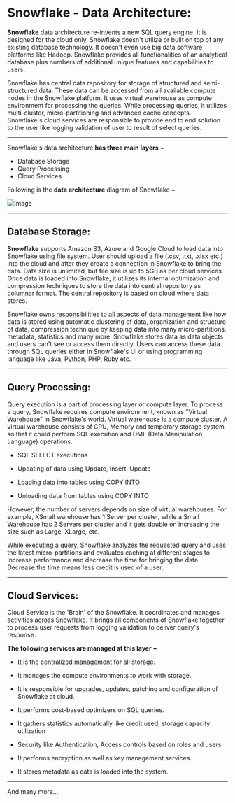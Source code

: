 # Snowflake - Data Architecture:

**Snowflake** data architecture re-invents a new SQL query engine. It is designed for the cloud only. Snowflake doesn't utilize or built on top of any existing database technology. It doesn't even use big data software platforms like Hadoop. Snowflake provides all functionalities of an analytical database plus numbers of additional unique features and capabilities to users.

Snowflake has central data repository for storage of structured and semi-structured data. These data can be accessed from all available compute nodes in the Snowflake platform. It uses virtual warehouse as compute environment for processing the queries. While processing queries, it utilizes multi-cluster, micro-partitioning and advanced cache concepts. Snowflake's cloud services are responsible to provide end to end solution to the user like logging validation of user to result of select queries.

---

Snowflake's data architecture **has three main layers** −

- Database Storage
- Query Processing
- Cloud Services

Following is the **data architecture** diagram of Snowflake −

![image](https://github.com/user-attachments/assets/b448535a-e2c1-45d1-af46-0f09560c54a0)

---

## Database Storage:

**Snowflake** supports Amazon S3, Azure and Google Cloud to load data into Snowflake using file system. User should upload a file (.csv, .txt, .xlsx etc.) into the cloud and after they create a connection in Snowflake to bring the data. Data size is unlimited, but file size is up to 5GB as per cloud services. Once data is loaded into Snowflake, it utilizes its internal optimization and compression techniques to store the data into central repository as columnar format. The central repository is based on cloud where data stores.

Snowflake owns responsibilities to all aspects of data management like how data is stored using automatic clustering of data, organization and structure of data, compression technique by keeping data into many micro-partitions, metadata, statistics and many more. Snowflake stores data as data objects and users can't see or access them directly. Users can access these data through SQL queries either in Snowflake's UI or using programming language like Java, Python, PHP, Ruby etc.

---

## Query Processing:

Query execution is a part of processing layer or compute layer. To process a query, Snowflake requires compute environment, known as "Virtual Warehouse" in Snowflake's world. Virtual warehouse is a compute cluster. A virtual warehouse consists of CPU, Memory and temporary storage system so that it could perform SQL execution and DML (Data Manipulation Language) operations.

- SQL SELECT executions

- Updating of data using Update, Insert, Update

- Loading data into tables using COPY INTO <tables>

- Unloading data from tables using COPY INTO <locations>

However, the number of servers depends on size of virtual warehouses. For example, XSmall warehouse has 1 Server per cluster, while a Small Warehouse has 2 Servers per cluster and it gets double on increasing the size such as Large, XLarge, etc.

While executing a query, Snowflake analyzes the requested query and uses the latest micro-partitions and evaluates caching at different stages to increase performance and decrease the time for bringing the data. Decrease the time means less credit is used of a user.

---

## Cloud Services:

Cloud Service is the 'Brain' of the Snowflake. It coordinates and manages activities across Snowflake. It brings all components of Snowflake together to process user requests from logging validation to deliver query's response.

**The following services are managed at this layer −**

- It is the centralized management for all storage.

- It manages the compute environments to work with storage.

- It is responsible for upgrades, updates, patching and configuration of Snowflake at cloud.

- It performs cost-based optimizers on SQL queries.

- It gathers statistics automatically like credit used, storage capacity utilization

- Security like Authentication, Access controls based on roles and users

- It performs encryption as well as key management services.

- It stores metadata as data is loaded into the system.

---

And many more...
